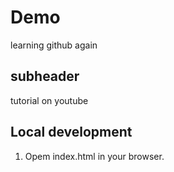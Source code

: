 # Demo

learning github again

## subheader

tutorial on youtube

## Local development

1. Opem index.html in your browser.
